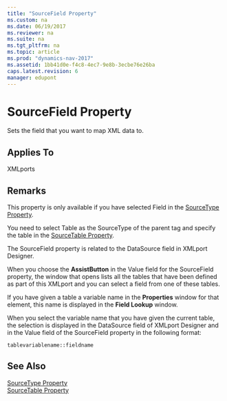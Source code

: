 ```yaml
---
title: "SourceField Property"
ms.custom: na
ms.date: 06/19/2017
ms.reviewer: na
ms.suite: na
ms.tgt_pltfrm: na
ms.topic: article
ms.prod: "dynamics-nav-2017"
ms.assetid: 1bb41d0e-f4c8-4ec7-9e8b-3ecbe76e26ba
caps.latest.revision: 6
manager: edupont
---
```

# SourceField Property
Sets the field that you want to map XML data to.  
  
## Applies To  
 XMLports  
  
## Remarks  
 This property is only available if you have selected Field in the [SourceType Property](devenv-sourcetype-property.md).  
  
 You need to select Table as the SourceType of the parent tag and specify the table in the [SourceTable Property](devenv-sourcetable-property.md).  
  
 The SourceField property is related to the DataSource field in XMLport Designer.  
  
 When you choose the **AssistButton** in the Value field for the SourceField property, the window that opens lists all the tables that have been defined as part of this XMLport and you can select a field from one of these tables.  
  
 If you have given a table a variable name in the **Properties** window for that element, this name is displayed in the **Field Lookup** window.  
  
 When you select the variable name that you have given the current table, the selection is displayed in the DataSource field of XMLport Designer and in the Value field of the SourceField property in the following format:  
  
```  
tablevariablename::fieldname  
```  
  
## See Also  
 [SourceType Property](devenv-sourcetype-property.md)   
 [SourceTable Property](devenv-sourcetable-property.md)